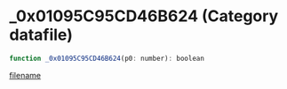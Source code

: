 # _0x01095C95CD46B624 (Category datafile)

```js
function _0x01095C95CD46B624(p0: number): boolean
```

[filename](_0x01095C95CD46B624_m.md ':include')
